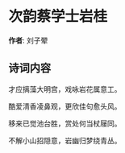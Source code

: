 # 次韵蔡学士岩桂

**作者**: 刘子翚

## 诗词内容

才应摛藻大明宫，戏咏岩花属意工。

酷爱清香凌鼻观，更欣佳句愈头风。

移来已觉池台胜，赏处何当杖屦同。

不解小山招隠意，岩幽归梦绕青丛。

